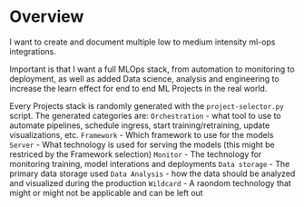 # Overview

I want to create and document multiple low to medium intensity ml-ops integrations.

Important is that I want a full MLOps stack, from automation to monitoring to deployment, 
as well as added Data science, analysis and engineering to increase 
the learn effect for end to end ML Projects in the real world.

Every Projects stack is randomly generated with the `project-selector.py` script.
The generated categories are:
    `Orchestration` - what tool to use to automate pipelines, schedule ingress, start training/retraining, update visualizations, etc.
    `Framework` - Which framework to use for the models
    `Server` - What technology is used for serving the models (this might be restriced by the Framework selection)
    `Monitor` - The technology for monitoring training, model interations and deployments
    `Data storage` - The primary data storage used
    `Data Analysis` - how the data should be analyzed and visualized during the production
    `Wildcard` - A raondom technology that might or might not be applicable and can be left out